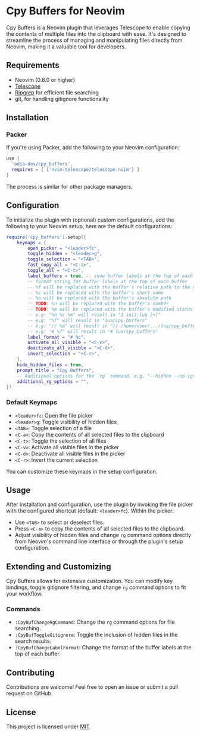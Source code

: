 # Cpy Buffers for Neovim

Cpy Buffers is a Neovim plugin that leverages Telescope to enable copying the contents of multiple files into the clipboard with ease. It's designed to streamline the process of managing and manipulating files directly from Neovim, making it a valuable tool for developers.

## Requirements

- Neovim (0.8.0 or higher)
- [Telescope](https://github.com/nvim-telescope/telescope.nvim)
- [Ripgrep](https://github.com/BurntSushi/ripgrep) for efficient file searching
- git, for handling gitignore functionality

## Installation

### Packer

If you're using Packer, add the following to your Neovim configuration:

```lua
use {
  'adia-dev/cpy_buffers',
  requires = { {'nvim-telescope/telescope.nvim'} }
}
```

The process is similar for other package managers.

## Configuration

To initialize the plugin with (optional) custom configurations, add the following to your Neovim setup, here are the default configurations:

```lua
require('cpy_buffers').setup({
	keymaps = {
		open_picker = "<leader>fc",
		toggle_hidden = "<leader>g",
		toggle_selection = "<TAB>",
		fast_copy_all = "<C-a>",
		toggle_all = "<C-t>",
		label_buffers = true, -- show buffer labels at the top of each buffer
		-- format string for buffer labels at the top of each buffer
		-- %f will be replaced with the buffer's relative path to the directory
		-- %c will be replaced with the buffer's short name
		-- %a will be replaced with the buffer's absolute path
		-- TODO: %n will be replaced with the buffer's number
		-- TODO: %m will be replaced with the buffer's modified status
		-- e.g: "%n %c %m" will result in "1 init.lua [+]"
		-- e.g: "%f" will result in "lua/cpy_buffers"
		-- e.g: "// %a" will result in "// /home/user/.../lua/cpy_buffers/init.lua"
		-- e.g: "# %f" will result in "# lua/cpy_buffers"
		label_format = "# %c",
		activate_all_visible = "<C-v>",
		deactivate_all_visible = "<C-d>",
		invert_selection = "<C-r>",
	},
	hide_hidden_files = true,
	prompt_title = "Cpy Buffers",
	-- Additional options for the `rg` command, e.g. "--hidden --no-ignore"
	additional_rg_options = "",
})
```

### Default Keymaps

- `<leader>fc`: Open the file picker
- `<leader>g`: Toggle visibility of hidden files
- `<TAB>`: Toggle selection of a file
- `<C-a>`: Copy the contents of all selected files to the clipboard
- `<C-t>`: Toggle the selection of all files
- `<C-v>`: Activate all visible files in the picker
- `<C-d>`: Deactivate all visible files in the picker
- `<C-r>`: Invert the current selection

You can customize these keymaps in the setup configuration.

## Usage

After installation and configuration, use the plugin by invoking the file picker with the configured shortcut (default: `<leader>fc`). Within the picker:

- Use `<TAB>` to select or deselect files.
- Press `<C-a>` to copy the contents of all selected files to the clipboard.
- Adjust visibility of hidden files and change `rg` command options directly from Neovim's command line interface or through the plugin's setup configuration.

## Extending and Customizing

Cpy Buffers allows for extensive customization. You can modify key bindings, toggle gitignore filtering, and change `rg` command options to fit your workflow.

### Commands

- `:CpyBufChangeRgCommand`: Change the `rg` command options for file searching.
- `:CpyBufToggleGitignore`: Toggle the inclusion of hidden files in the search results.
- `:CpyBufChangeLabelFormat`: Change the format of the buffer labels at the top of each buffer.

## Contributing

Contributions are welcome! Feel free to open an issue or submit a pull request on GitHub.

## License

This project is licensed under [MIT](https://opensource.org/licenses/MIT).
